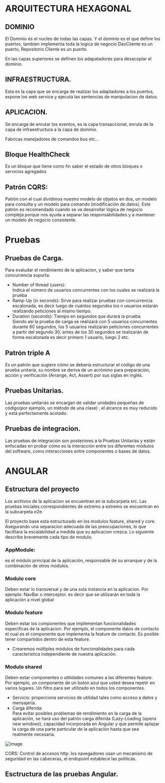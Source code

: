 
# ARQUITECTURA HEXAGONAL

## DOMINIO

El Dominio es el nucleo de todas las capas. Y el dominio es el que define los puertos, tambien implementa toda la logica de negocio
DaoCliente es un puerto, Repositorio Cliente es un puerto.

En las capas superiores se definen los adapatadores para desacoplar el dominio.

## INFRAESTRUCTURA. 

Esta es la capa que se encarga de realizar los adaptadores a los puertos, expone los web service y ejecuta las sentencias de manipulacion de datos.

## APLICACION.

Se encarga de enrutar los eventos, es la capa transaccional, enruta de la capa de infraestructura a la capa de dominio.

Fabricas manejadores de comandos bus etc...

## Bloque HealthCheck

Es un bloque que tiene como fin saber el estado de otros bloques o servicios agregados

## Patrón CQRS:

Patrón con el cual dividimos nuestro modelo de objetos en dos, un modelo para consulta y un modelo para comando (modificación de datos). Este patrón es recomendado cuando se va desarrollar lógica de negocio compleja porque nos ayuda a separar las responsabilidades y a mantener un modelo de negocio consistente.

# Pruebas

## Pruebas de Carga.

Para evaludar el rendimiento de la aplicacion, y saber que tanta concurrencia soporta.

- Number of thread (users):  
  Indica el número de usuarios concurrentes con los cuales se realizará la prueba  
- Ramp-Up (in seconds): 
    Sirve para realizar pruebas con concurrencia escalonada, es decir luego de cuántos segundos los n usuarios estarán realizando peticiones al mismo tiempo.
- Duration (seconds): Tiempo en segundos que durará la prueba  
    Siendo así la prueba de carga se realizará con 5 usuarios concurrentes durante 60 segundos, los 5 usuarios realizarán peticiones concurrentes a partir del segundo 30, antes de los 30 segundos se realizarán de forma escalonada es decir primero 1 usuario, luego 2 etc.


## Patrón triple A

Es un patrón que sugiere cómo se debería estructurar el código de una prueba unitaria, su nombre se deriva de un acrónimo para preparación, acción y verificación (Arrange, Act, Assert) por sus siglas en inglés.

## Pruebas Unitarias.

Las pruebas unitarias se encargan de validar unidades pequeñas de código(por ejemplo, un método de una clase) , el alcance es muy reducido y está perfectamente acotado. 

## Pruebas de integracion.

Las pruebas de integración son posteriores a la Pruebas Unitarias y están enfocadas en probar cómo es la interacción entre los diferentes módulos del software, como interacciones entre componentes o bases de datos.

# ANGULAR

## Estructura del proyecto

Los archivos de la aplicacion se encuentran en la subcarpeta src. Las pruebas iniciales correspondientes de extremo a extremo se encuentran en la subcarpeta e2e.

El proyecto base esta estructurado en los modulos feature, shared y core. Asegurando una separacion adecuada de las preocupaciones, lo que facilitara la escalabilidad a medida que su aplicacion crezca. Lo siguiente describe brevemente cada tipo de modulo.

### AppModule: 
es el módulo principal de la aplicación, responsable de su arranque y de la combinación de otros módulos.

### Modulo core
Deben estar lo transversal y de una sola instancia en la aplicacion. Por ejemplo: NavBar o interceptor. es decir que se utilizarán en toda la aplicación a nivel global

### Modulo feature
Deben estar los componentes que implementan funcionalidades especificas de la aplicacion. Por ejemplo, el componente datos de contacto el cual es el componente que implementa la feature de contacto. Es posible tener compartidos dentro de esta feature.

+ Crearemos múltiples módulos de funcionalidades para cada característica independiente de nuestra aplicación.

### Modulo shared
Deben estar componentes o utilidades comunes a las diferentes feature. Por ejemplo, un componente de un boton azul que usted desea repetir en varios lugares. Un filtro para ser utilizado en todos los componentes.


+ Servicio: proporciona servicios de utilidad tales como acceso a datos y mensajería.
+ Carga diferida:  
Para evitar posibles problemas de rendimiento en la carga de la aplicación, se hará uso del patrón carga diferida (Lazy-Loading (opens new window)), capacidad incorporada en Angular y que permite aplazar la carga de una parte particular de la aplicación hasta que sea realmente necesaria.

![image](https://user-images.githubusercontent.com/31891276/169514533-5c14fdbd-c499-48a7-aba4-27c195645ed4.png)


CORS: Control de accesos http: los navegadores usan un mecanismo de seguridad en las cabeceras, el endopoint establece las politicas.


## Esctructura de las pruebas Angular.
